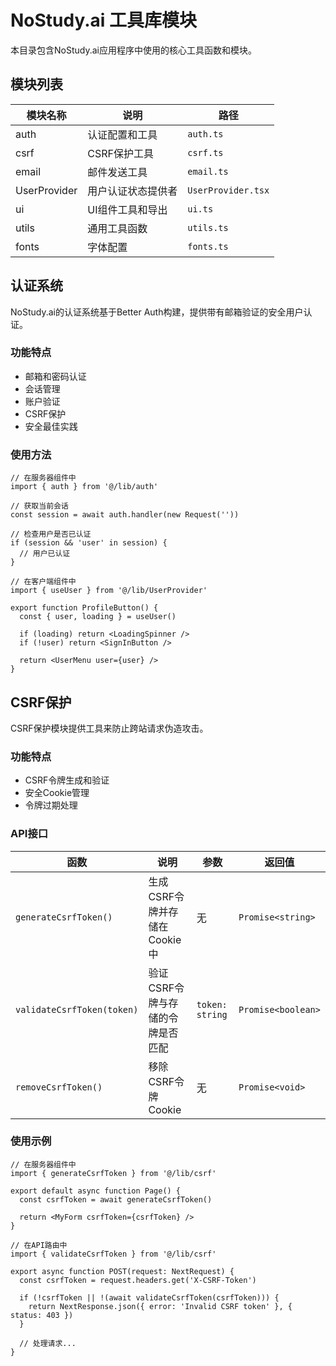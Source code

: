# NoStudy.ai 工具库模块

本目录包含NoStudy.ai应用程序中使用的核心工具函数和模块。

## 模块列表

| 模块名称     | 说明               | 路径               |
| ------------ | ------------------ | ------------------ |
| auth         | 认证配置和工具     | `auth.ts`          |
| csrf         | CSRF保护工具       | `csrf.ts`          |
| email        | 邮件发送工具       | `email.ts`         |
| UserProvider | 用户认证状态提供者 | `UserProvider.tsx` |
| ui           | UI组件工具和导出   | `ui.ts`            |
| utils        | 通用工具函数       | `utils.ts`         |
| fonts        | 字体配置           | `fonts.ts`         |

## 认证系统

NoStudy.ai的认证系统基于Better Auth构建，提供带有邮箱验证的安全用户认证。

### 功能特点

- 邮箱和密码认证
- 会话管理
- 账户验证
- CSRF保护
- 安全最佳实践

### 使用方法

```tsx
// 在服务器组件中
import { auth } from '@/lib/auth'

// 获取当前会话
const session = await auth.handler(new Request(''))

// 检查用户是否已认证
if (session && 'user' in session) {
  // 用户已认证
}

// 在客户端组件中
import { useUser } from '@/lib/UserProvider'

export function ProfileButton() {
  const { user, loading } = useUser()

  if (loading) return <LoadingSpinner />
  if (!user) return <SignInButton />

  return <UserMenu user={user} />
}
```

## CSRF保护

CSRF保护模块提供工具来防止跨站请求伪造攻击。

### 功能特点

- CSRF令牌生成和验证
- 安全Cookie管理
- 令牌过期处理

### API接口

| 函数                       | 说明                             | 参数            | 返回值             |
| -------------------------- | -------------------------------- | --------------- | ------------------ |
| `generateCsrfToken()`      | 生成CSRF令牌并存储在Cookie中     | 无              | `Promise<string>`  |
| `validateCsrfToken(token)` | 验证CSRF令牌与存储的令牌是否匹配 | `token: string` | `Promise<boolean>` |
| `removeCsrfToken()`        | 移除CSRF令牌Cookie               | 无              | `Promise<void>`    |

### 使用示例

```tsx
// 在服务器组件中
import { generateCsrfToken } from '@/lib/csrf'

export default async function Page() {
  const csrfToken = await generateCsrfToken()

  return <MyForm csrfToken={csrfToken} />
}

// 在API路由中
import { validateCsrfToken } from '@/lib/csrf'

export async function POST(request: NextRequest) {
  const csrfToken = request.headers.get('X-CSRF-Token')

  if (!csrfToken || !(await validateCsrfToken(csrfToken))) {
    return NextResponse.json({ error: 'Invalid CSRF token' }, { status: 403 })
  }

  // 处理请求...
}
```
